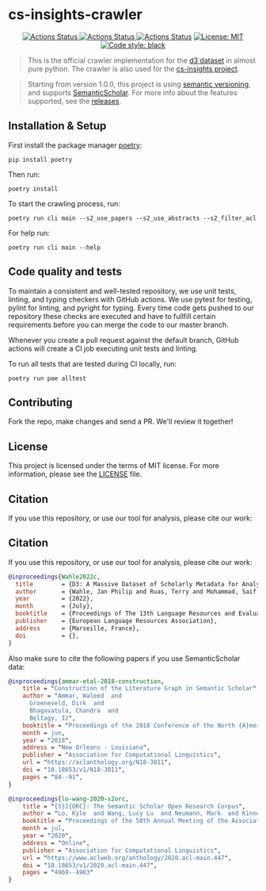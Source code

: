 # cs-insights-crawler

<p align="center">
<a href="https://github.com/gipplab/cs-insights-crawler/actions/workflows/release.yml"><img alt="Actions Status" src="https://github.com/gipplab/cs-insights-crawler/actions/workflows/release.yml/badge.svg">    
<a href="https://github.com/gipplab/cs-insights-crawler/actions/workflows/main.yml"><img alt="Actions Status" src="https://github.com/gipplab/NLPLand/actions/workflows/main.yml/badge.svg?branch=main">
<a href="https://github.com/gipplab/cs-insights-crawler/releases"><img alt="Actions Status" src="https://img.shields.io/github/v/release/gipplab/cs-insights-crawler?sort=semver"></a>
<a href="https://github.com/gipplab/cs-insights-crawler/blob/master/LICENSE"><img alt="License: MIT" src="https://black.readthedocs.io/en/stable/_static/license.svg"></a>
<a href="https://github.com/psf/black"><img alt="Code style: black" src="https://img.shields.io/badge/code%20style-black-000000.svg"></a>
</p>

> This is the official crawler implementation for the [d3 dataset](https://github.com/gipplab/d3-dataset) in almost pure python. The crawler is also used for the [cs-insights project](https://github.com/gipplab/cs-insights-main).

> Starting from version 1.0.0, this project is using [semantic versioning](https://semver.org/), and supports [SemanticScholar](https://semanticscholar.org). For more info about the features supported, see the [releases](https://github.com/gipplab/cs-insights-crawler/releases).


## Installation & Setup

First install the package manager [poetry](https://python-poetry.org/):

```console
pip install poetry
```

Then run:

```console
poetry install
```

To start the crawling process, run:

```console
poetry run cli main --s2_use_papers --s2_use_abstracts --s2_filter_acl
```

For help run:

```console
poetry run cli main --help
```

## Code quality and tests

To maintain a consistent and well-tested repository, we use unit tests, linting, and typing checkers with GitHub actions. We use pytest for testing, pylint for linting, and pyright for typing.
Every time code gets pushed to our repository these checks are executed and have to fullfill certain requirements before you can merge the code to our master branch.

Whenever you create a pull request against the default branch, GitHub actions will create a CI job executing unit tests and linting.

To run all tests that are tested during CI locally, run:

```console
poetry run poe alltest
```

## Contributing

Fork the repo, make changes and send a PR. We'll review it together!

## License

This project is licensed under the terms of MIT license. For more information, please see the [LICENSE](LICENSE) file.

## Citation

If you use this repository, or use our tool for analysis, please cite our work:

## Citation
If you use this repository, or use our tool for analysis, please cite our work:

```bib
@inproceedings{Wahle2022c,
  title        = {D3: A Massive Dataset of Scholarly Metadata for Analyzing the State of Computer Science Research},
  author       = {Wahle, Jan Philip and Ruas, Terry and Mohammad, Saif M. and Gipp, Bela},
  year         = {2022},
  month        = {July},
  booktitle    = {Proceedings of The 13th Language Resources and Evaluation Conference},
  publisher    = {European Language Resources Association},
  address      = {Marseille, France},
  doi          = {},
}
```

Also make sure to cite the following papers if you use SemanticScholar data:

```bib
@inproceedings{ammar-etal-2018-construction,
    title = "Construction of the Literature Graph in Semantic Scholar",
    author = "Ammar, Waleed  and
      Groeneveld, Dirk  and
      Bhagavatula, Chandra  and
      Beltagy, Iz",
    booktitle = "Proceedings of the 2018 Conference of the North {A}merican Chapter of the Association for Computational Linguistics: Human Language Technologies, Volume 3 (Industry Papers)",
    month = jun,
    year = "2018",
    address = "New Orleans - Louisiana",
    publisher = "Association for Computational Linguistics",
    url = "https://aclanthology.org/N18-3011",
    doi = "10.18653/v1/N18-3011",
    pages = "84--91",
}
```

```bib
@inproceedings{lo-wang-2020-s2orc,
    title = "{S}2{ORC}: The Semantic Scholar Open Research Corpus",
    author = "Lo, Kyle  and Wang, Lucy Lu  and Neumann, Mark  and Kinney, Rodney  and Weld, Daniel",
    booktitle = "Proceedings of the 58th Annual Meeting of the Association for Computational Linguistics",
    month = jul,
    year = "2020",
    address = "Online",
    publisher = "Association for Computational Linguistics",
    url = "https://www.aclweb.org/anthology/2020.acl-main.447",
    doi = "10.18653/v1/2020.acl-main.447",
    pages = "4969--4983"
}
```

